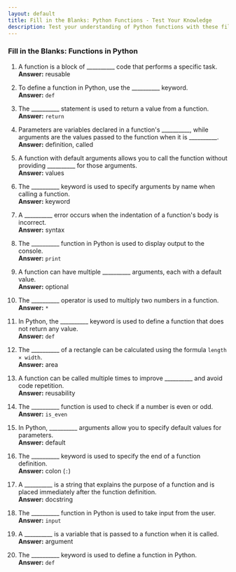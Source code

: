 ```yaml
---
layout: default
title: Fill in the Blanks: Python Functions - Test Your Knowledge
description: Test your understanding of Python functions with these fill-in-the-blank exercises. Perfect for beginners and intermediates to practice key concepts and improve coding skills.
---
```


### Fill in the Blanks: Functions in Python

1. A function is a block of __________ code that performs a specific task.  
   **Answer:** reusable  

2. To define a function in Python, use the __________ keyword.  
   **Answer:** `def`  

3. The __________ statement is used to return a value from a function.  
   **Answer:** `return`  

4. Parameters are variables declared in a function's __________, while arguments are the values passed to the function when it is __________.  
   **Answer:** definition, called  

5. A function with default arguments allows you to call the function without providing __________ for those arguments.  
   **Answer:** values  

6. The __________ keyword is used to specify arguments by name when calling a function.  
   **Answer:** keyword  

7. A __________ error occurs when the indentation of a function's body is incorrect.  
   **Answer:** syntax  

8. The __________ function in Python is used to display output to the console.  
   **Answer:** `print`  

9. A function can have multiple __________ arguments, each with a default value.  
   **Answer:** optional  

10. The __________ operator is used to multiply two numbers in a function.  
    **Answer:** `*`  

11. In Python, the __________ keyword is used to define a function that does not return any value.  
    **Answer:** `def`  

12. The __________ of a rectangle can be calculated using the formula `length × width`.  
    **Answer:** area  

13. A function can be called multiple times to improve __________ and avoid code repetition.  
    **Answer:** reusability  

14. The __________ function is used to check if a number is even or odd.  
    **Answer:** `is_even`  

15. In Python, __________ arguments allow you to specify default values for parameters.  
    **Answer:** default  

16. The __________ keyword is used to specify the end of a function definition.  
    **Answer:** colon (`:`)  

17. A __________ is a string that explains the purpose of a function and is placed immediately after the function definition.  
    **Answer:** docstring  

18. The __________ function in Python is used to take input from the user.  
    **Answer:** `input`  

19. A __________ is a variable that is passed to a function when it is called.  
    **Answer:** argument  

20. The __________ keyword is used to define a function in Python.  
    **Answer:** `def`